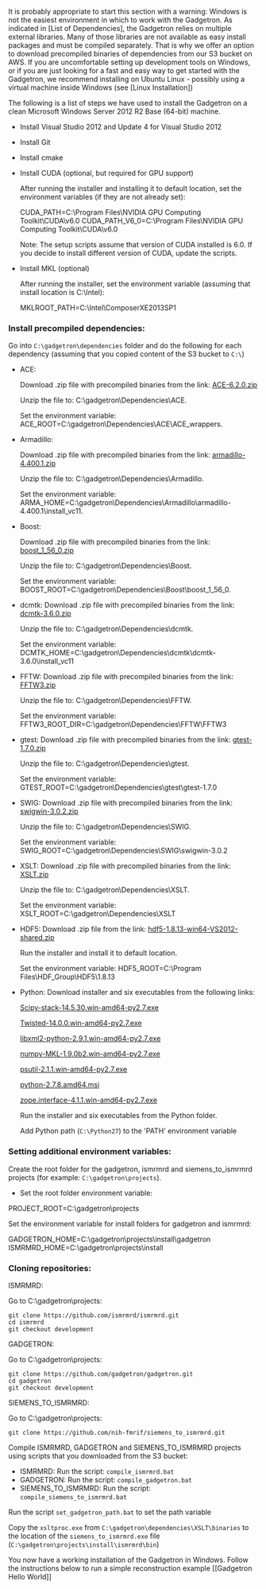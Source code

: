 It is probably appropriate to start this section with a warning: Windows is not the easiest environment in which to work with the Gadgetron. As indicated in [List of Dependencies], the Gadgetron relies on multiple external libraries. Many of those libraries are not available as easy install packages and must be compiled separately. That is why we offer an option to download precompiled binaries of dependencies from our S3 bucket on AWS. If you are uncomfortable setting up development tools on Windows, or if you are just looking for a fast and easy way to get started with the Gadgetron, we recommend installing on Ubuntu Linux - possibly using a virtual machine inside Windows (see [Linux Installation])


The following is a list of steps we have used to install the Gadgetron on a clean Microsoft Windows Server 2012 R2 Base (64-bit) machine. 

- Install Visual Studio 2012 and Update 4 for Visual Studio 2012

- Install Git

- Install cmake

- Install CUDA (optional, but required for GPU support)

    After running the installer and installing it to default location, set the environment variables (if they are not already set):

    CUDA_PATH=C:\Program Files\NVIDIA GPU Computing Toolkit\CUDA\v6.0
    CUDA_PATH_V6_0=C:\Program Files\NVIDIA GPU Computing Toolkit\CUDA\v6.0

    Note: The setup scripts assume that version of CUDA installed is 6.0. If you decide to install different version of CUDA, update the scripts.

- Install MKL (optional)

    After running the installer, set the environment variable (assuming that install location is C:\Intel):

    MKLROOT_PATH=C:\Intel\ComposerXE2013SP1

### Install precompiled dependencies:

Go into ```C:\gadgetron\dependencies``` folder and do the following for each dependency (assuming that you copied content of the S3 bucket to ```C:\```)

- ACE:

    Download .zip file with precompiled binaries from the link: [ACE-6.2.0.zip](https://s3.amazonaws.com/install-gadgetron/Dependencies/ACE/zip/ACE-6.2.0.zip)

    Unzip the file to: C:\gadgetron\Dependencies\ACE.

    Set the environment variable: ACE_ROOT=C:\gadgetron\Dependencies\ACE\ACE_wrappers.

- Armadillo:

    Download .zip file with precompiled binaries from the link: [armadillo-4.400.1.zip](https://s3.amazonaws.com/install-gadgetron/Dependencies/Armadillo/zip/armadillo-4.400.1.zip)
    
    Unzip the file to: C:\gadgetron\Dependencies\Armadillo.
    
    Set the environment variable: ARMA_HOME=C:\gadgetron\Dependencies\Armadillo\armadillo-4.400.1\install_vc11.

- Boost:
    
    Download .zip file with precompiled binaries from the link: [boost_1_56_0.zip](https://s3.amazonaws.com/install-gadgetron/Dependencies/Boost/zip/boost_1_56_0.zip)
    
    Unzip the file to: C:\gadgetron\Dependencies\Boost.
    
    Set the environment variable: BOOST_ROOT=C:\gadgetron\Dependencies\Boost\boost_1_56_0.

- dcmtk:
    Download .zip file with precompiled binaries from the link: [dcmtk-3.6.0.zip](https://s3.amazonaws.com/install-gadgetron/Dependencies/dcmtk/zip/dcmtk-3.6.0.zip)
    
    Unzip the file to: C:\gadgetron\Dependencies\dcmtk.
    
    Set the environment variable: DCMTK_HOME=C:\gadgetron\Dependencies\dcmtk\dcmtk-3.6.0\install_vc11

- FFTW:
    Download .zip file with precompiled binaries from the link: [FFTW3.zip](https://s3.amazonaws.com/install-gadgetron/Dependencies/FFTW/zip/FFTW3.zip)
    
    Unzip the file to: C:\gadgetron\Dependencies\FFTW.
    
    Set the environment variable: FFTW3_ROOT_DIR=C:\gadgetron\Dependencies\FFTW\FFTW3

- gtest:
    Download .zip file with precompiled binaries from the link: [gtest-1.7.0.zip](https://s3.amazonaws.com/install-gadgetron/Dependencies/gtest/zip/gtest-1.7.0.zip)
    
    Unzip the file to: C:\gadgetron\Dependencies\gtest.
    
    Set the environment variable: GTEST_ROOT=C:\gadgetron\Dependencies\gtest\gtest-1.7.0

- SWIG:
    Download .zip file with precompiled binaries from the link: [swigwin-3.0.2.zip](https://s3.amazonaws.com/install-gadgetron/Dependencies/SWIG/swigwin-3.0.2.zip)
    
    Unzip the file to: C:\gadgetron\Dependencies\SWIG.
    
    Set the environment variable: SWIG_ROOT=C:\gadgetron\Dependencies\SWIG\swigwin-3.0.2

- XSLT:
    Download .zip file with precompiled binaries from the link: [XSLT.zip](https://s3.amazonaws.com/install-gadgetron/Dependencies/XSLT/zip/XSLT.zip)
    
    Unzip the file to: C:\gadgetron\Dependencies\XSLT.
    
    Set the environment variable: XSLT_ROOT=C:\gadgetron\Dependencies\XSLT

- HDF5:
    Download .zip file from the link: [hdf5-1.8.13-win64-VS2012-shared.zip](https://s3.amazonaws.com/install-gadgetron/Dependencies/HDF5/hdf5-1.8.13-win64-VS2012-shared.zip)
    
    Run the installer and install it to default location.
    
    Set the environment variable: HDF5_ROOT=C:\Program Files\HDF_Group\HDF5\1.8.13

- Python:
    Download installer and six executables from the following links:

    [Scipy-stack-14.5.30.win-amd64-py2.7.exe](https://s3.amazonaws.com/install-gadgetron/Dependencies/Python/Scipy-stack-14.5.30.win-amd64-py2.7.exe)

    [Twisted-14.0.0.win-amd64-py2.7.exe](https://s3.amazonaws.com/install-gadgetron/Dependencies/Python/Twisted-14.0.0.win-amd64-py2.7.exe)

    [libxml2-python-2.9.1.win-amd64-py2.7.exe](https://s3.amazonaws.com/install-gadgetron/Dependencies/Python/libxml2-python-2.9.1.win-amd64-py2.7.exe)

    [numpy-MKL-1.9.0b2.win-amd64-py2.7.exe](https://s3.amazonaws.com/install-gadgetron/Dependencies/Python/numpy-MKL-1.9.0b2.win-amd64-py2.7.exe)

    [psutil-2.1.1.win-amd64-py2.7.exe](https://s3.amazonaws.com/install-gadgetron/Dependencies/Python/psutil-2.1.1.win-amd64-py2.7.exe)

    [python-2.7.8.amd64.msi](https://s3.amazonaws.com/install-gadgetron/Dependencies/Python/python-2.7.8.amd64.msi)

    [zope.interface-4.1.1.win-amd64-py2.7.exe](https://s3.amazonaws.com/install-gadgetron/Dependencies/Python/zope.interface-4.1.1.win-amd64-py2.7.exe)

    Run the installer and six executables from the Python folder.
    
    Add Python path (```C:\Python27```) to the 'PATH' environment variable


### Setting additional environment variables:

Create the root folder for the gadgetron, ismrmrd and siemens_to_ismrmrd projects 
(for example: ```C:\gadgetron\projects```).

- Set the root folder environment variable:
 
PROJECT_ROOT=C:\gadgetron\projects

Set the environment variable for install folders for gadgetron and ismrmrd:

GADGETRON_HOME=C:\gadgetron\projects\install\gadgetron
ISMRMRD_HOME=C:\gadgetron\projects\install

### Cloning repositories:

ISMRMRD:

Go to C:\gadgetron\projects:
```
git clone https://github.com/ismrmrd/ismrmrd.git
cd ismrmrd
git checkout development
```
GADGETRON:

Go to C:\gadgetron\projects:
```
git clone https://github.com/gadgetron/gadgetron.git
cd gadgetron
git checkout development
```
SIEMENS_TO_ISMRMRD:

Go to C:\gadgetron\projects:
```
git clone https://github.com/nih-fmrif/siemens_to_ismrmrd.git
```
Compile ISMRMRD, GADGETRON and SIEMENS_TO_ISMRMRD projects using scripts that you downloaded from the S3 bucket:
- ISMRMRD: Run the script: ```compile_ismrmrd.bat```
- GADGETRON: Run the script: ```compile_gadgetron.bat```
- SIEMENS_TO_ISMRMRD: Run the script: ```compile_siemens_to_ismrmrd.bat```

Run the script ```set_gadgetron_path.bat``` to set the path variable

Copy the ```xsltproc.exe``` from ```C:\gadgetron\dependencies\XSLT\binaries``` to the location of the ```siemens_to_ismrmrd.exe``` file (```C:\gadgetron\projects\install\ismrmrd\bin```)

You now have a working installation of the Gadgetron in Windows. Follow the instructions below to run a simple reconstruction example [[Gadgetron Hello World]]